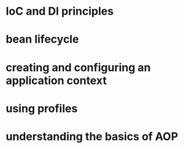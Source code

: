 # IoC and DI principles

# bean lifecycle

# creating and configuring an application context

# using profiles

# understanding the basics of AOP